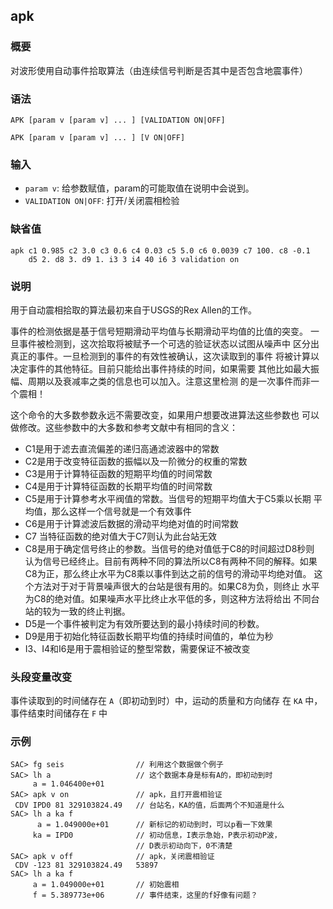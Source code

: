## apk

### 概要

对波形使用自动事件拾取算法（由连续信号判断是否其中是否包含地震事件）

### 语法

``` {.bash}
APK [param v [param v] ... ] [VALIDATION ON|OFF]
```
``` {.bash}
APK [param v [param v] ... ] [V ON|OFF]
```

### 输入

- `param v`: 给参数赋值，param的可能取值在说明中会说到。
- `VALIDATION ON|OFF`: 打开/关闭震相检验

### 缺省值

``` {.bash}
apk c1 0.985 c2 3.0 c3 0.6 c4 0.03 c5 5.0 c6 0.0039 c7 100. c8 -0.1
    d5 2. d8 3. d9 1. i3 3 i4 40 i6 3 validation on
```

### 说明

用于自动震相拾取的算法最初来自于USGS的Rex Allen的工作。

事件的检测依据是基于信号短期滑动平均值与长期滑动平均值的比值的突变。
一旦事件被检测到，这次拾取将被赋予一个可选的验证状态以试图从噪声中
区分出真正的事件。一旦检测到的事件的有效性被确认，这次读取到的事件
将被计算以决定事件的其他特征。目前只能给出事件持续的时间，如果需要
其他比如最大振幅、周期以及衰减率之类的信息也可以加入。注意这里检测
的是一次事件而非一个震相！

这个命令的大多数参数永远不需要改变，如果用户想要改进算法这些参数也
可以做修改。这些参数中的大多数和参考文献中有相同的含义：

-   C1是用于滤去直流偏差的递归高通滤波器中的常数
-   C2是用于改变特征函数的振幅以及一阶微分的权重的常数
-   C3是用于计算特征函数的短期平均值的时间常数
-   C4是用于计算特征函数的长期平均值的时间常数
-   C5是用于计算参考水平阀值的常数。当信号的短期平均值大于C5乘以长期
    平均值，那么这样一个信号就是一个有效事件
-   C6是用于计算滤波后数据的滑动平均绝对值的时间常数
-   C7 当特征函数的绝对值大于C7则认为此台站无效
-   C8是用于确定信号终止的参数。当信号的绝对值低于C8的时间超过D8秒则
    认为信号已经终止。目前有两种不同的算法所以C8有两种不同的解释。如果
    C8为正，那么终止水平为C8乘以事件到达之前的信号的滑动平均绝对值。
    这个方法对于对于背景噪声很大的台站是很有用的。如果C8为负，则终止
    水平为C8的绝对值。如果噪声水平比终止水平低的多，则这种方法将给出
    不同台站的较为一致的终止判据。
-   D5是一个事件被判定为有效所要达到的最小持续时间的秒数。
-   D9是用于初始化特征函数长期平均值的持续时间值的，单位为秒
-   I3、I4和I6是用于震相验证的整型常数，需要保证不被改变

### 头段变量改变

事件读取到的时间储存在 `A`（即初动到时）中，运动的质量和方向储存 在 `KA`
中，事件结束时间储存在 `F` 中

### 示例

``` {.bash}
SAC> fg seis                // 利用这个数据做个例子
SAC> lh a                   // 这个数据本身是标有A的，即初动到时
     a = 1.046400e+01
SAC> apk v on               // apk，且打开震相验证
 CDV IPD0 81 329103824.49   // 台站名，KA的值，后面两个不知道是什么
SAC> lh a ka f
      a = 1.049000e+01      // 新标记的初动到时，可以p看一下效果
     ka = IPD0              // 初动信息，I表示急始，P表示初动P波，
                            // D表示初动向下，0不清楚
SAC> apk v off              // apk，关闭震相验证
 CDV -123 81 329103824.49   53897
SAC> lh a ka f
     a = 1.049000e+01       // 初始震相
     f = 5.389773e+06       // 事件结束，这里的f好像有问题？
```
